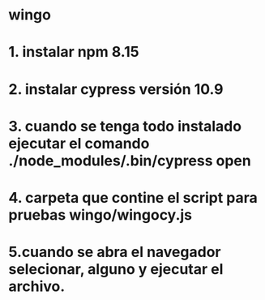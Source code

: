 # wingo
# 1. instalar npm 8.15
# 2. instalar cypress versión 10.9
# 3. cuando se tenga todo instalado ejecutar el comando ./node_modules/.bin/cypress open
# 4. carpeta que contine el script para pruebas wingo/wingocy.js
# 5.cuando se abra el navegador selecionar, alguno y ejecutar el archivo.